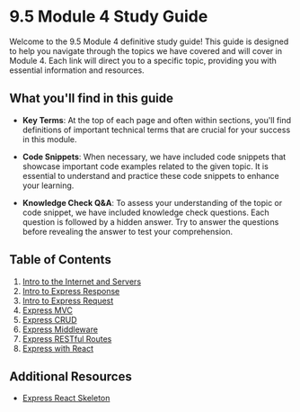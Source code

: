 # 9.5 Module 4 Study Guide

Welcome to the 9.5 Module 4 definitive study guide! This guide is designed to help you navigate through the topics we have covered and will cover in Module 4. Each link will direct you to a specific topic, providing you with essential information and resources.

## What you'll find in this guide

- __Key Terms__: At the top of each page and often within sections, you'll find definitions of important technical terms that are crucial for your success in this module.

- __Code Snippets__: When necessary, we have included code snippets that showcase important code examples related to the given topic. It is essential to understand and practice these code snippets to enhance your learning.

- __Knowledge Check Q&A__: To assess your understanding of the topic or code snippet, we have included knowledge check questions. Each question is followed by a hidden answer. Try to answer the questions before revealing the answer to test your comprehension.

## Table of Contents

1. [Intro to the Internet and Servers](./01-intro-to-internet-and-servers.md)
2. [Intro to Express Response](./02-intro-to-express-response.md)
3. [Intro to Express Request](./03-intro-to-express-request.md)
4. [Express MVC](./04-express-mvc.md)
5. [Express CRUD](./05-express-crud.md)
6. [Express Middleware](./06-express-middleware.md)
7. [Express RESTful Routes](./07-express-restful-routes.md)
8. [Express with React](./08-express-react.md)

## Additional Resources

- [Express React Skeleton](https://github.com/9-5-pursuit/express-react-skeleton)